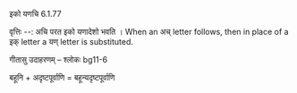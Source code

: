 

 इको यणचि 6.1.77 


वृत्तिः --: अचि परत इको यणादेशो भवति । When an अच् letter follows, then in place of a इक् letter a यण् letter is substituted. 


गीतासु उदाहरणम् – श्लोकः bg11-6 


बहूनि + अदृष्टपूर्वाणि = बहून्यदृष्टपूर्वाणि 


